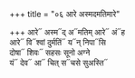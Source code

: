 +++
title = "०६ आरे अस्मदमतिमारे"

+++
आरे᳓ अस्म᳓द् अ᳓मतिम् आरे᳓ अं᳓ह  
आरे᳓ वि᳓श्वां दुर्मतिं᳓ य᳓न् निपा᳓सि  
दोषा᳓ शिवः᳓ सहसः सूनो अग्ने  
यं᳓ देव᳓ आ᳓ चित् स᳓चसे सुअस्ति᳓